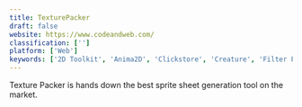 ```yaml
---
title: TexturePacker
draft: false 
website: https://www.codeandweb.com/
classification: ['']
platform: ['Web']
keywords: ['2D Toolkit', 'Anima2D', 'Clickstore', 'Creature', 'Filter Forge', 'GAF:Flash to Unity', 'Kenney Assets', 'Mobile Game Graphics', 'ShoeBox', 'SmoothMoves', 'Sprite Sheet Animator', 'Substance Painter', 'Unity Asset Store', 'Zwoptex', 'rucksack']
---
```

Texture Packer is hands down the best sprite sheet generation tool on the market.